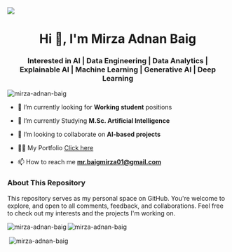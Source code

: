 <img src="https://user-images.githubusercontent.com/74038190/226190894-18e959ba-d458-4a94-ac44-790190f2a947.gif"/>
<h1 align="center">Hi 👋, I'm Mirza Adnan Baig</h1>
<h3 align="center"> Interested in AI | Data Engineering | Data Analytics | Explainable AI | Machine Learning | Generative AI | Deep
Learning </h3>


<p align="left"> <img src="https://komarev.com/ghpvc/?username=mirza-adnan-baig&label=Profile%20views&color=0e75b6&style=flat" alt="mirza-adnan-baig" /> </p>

- 🔭 I’m currently looking for **Working student** positions

- 🌱 I’m currently Studying **M.Sc. Artificial Intelligence**

- 👯 I’m looking to collaborate on **AI-based projects**

- 👨‍💻 My Portfolio [Click here](https://mirza-adnan-baig.github.io/My-React-Portfolio/)

- 📫 How to reach me **mr.baigmirza01@gmail.com**

<h3 align="left">About This Repository</h3>
<p>This repository serves as my personal space on GitHub. You're welcome to explore, and open to all comments, feedback, and collaborations. Feel free to check out my interests and the projects I'm working on.</p>

<p><img align="left" src="https://github-readme-stats.vercel.app/api/top-langs?username=mirza-adnan-baig&show_icons=true&locale=en&layout=compact" alt="mirza-adnan-baig" /></p>

<p><img align="center" src="https://github-readme-streak-stats.herokuapp.com/?user=mirza-adnan-baig&" alt="mirza-adnan-baig" /></p>

<p>&nbsp;<img align="center" src="https://github-readme-stats.vercel.app/api?username=mirza-adnan-baig&show_icons=true&locale=en" alt="mirza-adnan-baig" /></p>



